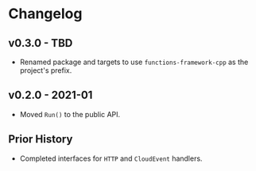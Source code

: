 # Changelog

## v0.3.0 - TBD

* Renamed package and targets to use `functions-framework-cpp` as
  the project's prefix.

## v0.2.0 - 2021-01

* Moved `Run()` to the public API.

## Prior History

* Completed interfaces for `HTTP` and `CloudEvent` handlers.
